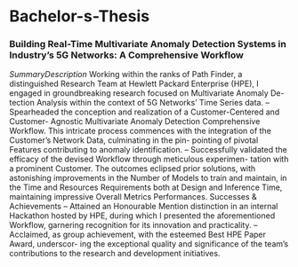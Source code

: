 # Bachelor-s-Thesis
### Building Real-Time Multivariate Anomaly Detection Systems in Industry’s 5G Networks: A Comprehensive Workflow

$Summary Description$
Working within the ranks of Path Finder, a distinguished Research Team at Hewlett Packard
Enterprise (HPE), I engaged in groundbreaking research focused on Multivariate Anomaly De-
tection Analysis within the context of 5G Networks’ Time Series data.
– Spearheaded the conception and realization of a Customer-Centered and Customer-
Agnostic Multivariate Anomaly Detection Comprehensive Workflow. This intricate process
commences with the integration of the Customer’s Network Data, culminating in the pin-
pointing of pivotal Features contributing to anomaly identification.
– Successfully validated the efficacy of the devised Workflow through meticulous experimen-
tation with a prominent Customer. The outcomes eclipsed prior solutions, with astonishing
improvements in the Number of Models to train and maintain, in the Time and Resources
Requirements both at Design and Inference Time, maintaining impressive Overall Metrics
Performances.
Successes & Achievements
– Attained an Honourable Mention distinction in an internal Hackathon hosted by HPE, during
which I presented the aforementioned Workflow, garnering recognition for its innovation and
practicality.
– Acclaimed, as group achievement, with the esteemed Best HPE Paper Award, underscor-
ing the exceptional quality and significance of the team’s contributions to the research and
development initiatives.
